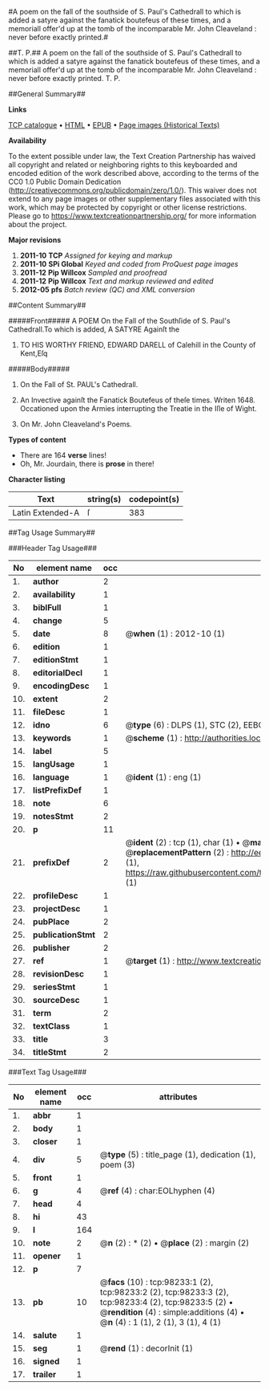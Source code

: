 #A poem on the fall of the southside of S. Paul's Cathedrall to which is added a satyre against the fanatick boutefeus of these times, and a memoriall offer'd up at the tomb of the incomparable Mr. John Cleaveland : never before exactly printed.#

##T. P.##
A poem on the fall of the southside of S. Paul's Cathedrall to which is added a satyre against the fanatick boutefeus of these times, and a memoriall offer'd up at the tomb of the incomparable Mr. John Cleaveland : never before exactly printed.
T. P.

##General Summary##

**Links**

[TCP catalogue](http://www.ota.ox.ac.uk/tcp/)  • 
[HTML](http://tei.it.ox.ac.uk/tcp/Texts-HTML/free/A54/A54030.html)  • 
[EPUB](http://tei.it.ox.ac.uk/tcp/Texts-EPUB/free/A54/A54030.epub) • 
[Page images (Historical Texts)](https://historicaltexts.jisc.ac.uk/eebo-13165605e)

**Availability**

To the extent possible under law, the Text Creation Partnership has waived all copyright and related or neighboring rights to this keyboarded and encoded edition of the work described above, according to the terms of the CC0 1.0 Public Domain Dedication (http://creativecommons.org/publicdomain/zero/1.0/). This waiver does not extend to any page images or other supplementary files associated with this work, which may be protected by copyright or other license restrictions. Please go to https://www.textcreationpartnership.org/ for more information about the project.

**Major revisions**

1. __2011-10__ __TCP__ *Assigned for keying and markup*
1. __2011-10__ __SPi Global__ *Keyed and coded from ProQuest page images*
1. __2011-12__ __Pip Willcox__ *Sampled and proofread*
1. __2011-12__ __Pip Willcox__ *Text and markup reviewed and edited*
1. __2012-05__ __pfs__ *Batch review (QC) and XML conversion*

##Content Summary##

#####Front#####
A POEM On the Fall of the Southſide of S. Paul's Cathedrall.To which is added, A SATYRE Againſt the 
1. TO HIS WORTHY FRIEND, EDWARD DARELL of Calehill in the County of Kent,Eſq

#####Body#####

1. On the Fall of St. PAUL's Cathedrall.

1. An Invective againſt the Fanatick Boutefeus of theſe times. Writen 1648. Occationed upon the Armies interrupting the Treatie in the Iſle of Wight.

1. On Mr. John Cleaveland's Poems.

**Types of content**

  * There are 164 **verse** lines!
  * Oh, Mr. Jourdain, there is **prose** in there!

**Character listing**


|Text|string(s)|codepoint(s)|
|---|---|---|
|Latin Extended-A|ſ|383|

##Tag Usage Summary##

###Header Tag Usage###

|No|element name|occ|attributes|
|---|---|---|---|
|1.|__author__|2||
|2.|__availability__|1||
|3.|__biblFull__|1||
|4.|__change__|5||
|5.|__date__|8| @__when__ (1) : 2012-10 (1)|
|6.|__edition__|1||
|7.|__editionStmt__|1||
|8.|__editorialDecl__|1||
|9.|__encodingDesc__|1||
|10.|__extent__|2||
|11.|__fileDesc__|1||
|12.|__idno__|6| @__type__ (6) : DLPS (1), STC (2), EEBO-CITATION (1), OCLC (1), VID (1)|
|13.|__keywords__|1| @__scheme__ (1) : http://authorities.loc.gov/ (1)|
|14.|__label__|5||
|15.|__langUsage__|1||
|16.|__language__|1| @__ident__ (1) : eng (1)|
|17.|__listPrefixDef__|1||
|18.|__note__|6||
|19.|__notesStmt__|2||
|20.|__p__|11||
|21.|__prefixDef__|2| @__ident__ (2) : tcp (1), char (1)  •  @__matchPattern__ (2) : ([0-9\-]+):([0-9IVX]+) (1), (.+) (1)  •  @__replacementPattern__ (2) : http://eebo.chadwyck.com/downloadtiff?vid=$1&page=$2 (1), https://raw.githubusercontent.com/textcreationpartnership/Texts/master/tcpchars.xml#$1 (1)|
|22.|__profileDesc__|1||
|23.|__projectDesc__|1||
|24.|__pubPlace__|2||
|25.|__publicationStmt__|2||
|26.|__publisher__|2||
|27.|__ref__|1| @__target__ (1) : http://www.textcreationpartnership.org/docs/. (1)|
|28.|__revisionDesc__|1||
|29.|__seriesStmt__|1||
|30.|__sourceDesc__|1||
|31.|__term__|2||
|32.|__textClass__|1||
|33.|__title__|3||
|34.|__titleStmt__|2||


###Text Tag Usage###

|No|element name|occ|attributes|
|---|---|---|---|
|1.|__abbr__|1||
|2.|__body__|1||
|3.|__closer__|1||
|4.|__div__|5| @__type__ (5) : title_page (1), dedication (1), poem (3)|
|5.|__front__|1||
|6.|__g__|4| @__ref__ (4) : char:EOLhyphen (4)|
|7.|__head__|4||
|8.|__hi__|43||
|9.|__l__|164||
|10.|__note__|2| @__n__ (2) : * (2)  •  @__place__ (2) : margin (2)|
|11.|__opener__|1||
|12.|__p__|7||
|13.|__pb__|10| @__facs__ (10) : tcp:98233:1 (2), tcp:98233:2 (2), tcp:98233:3 (2), tcp:98233:4 (2), tcp:98233:5 (2)  •  @__rendition__ (4) : simple:additions (4)  •  @__n__ (4) : 1 (1), 2 (1), 3 (1), 4 (1)|
|14.|__salute__|1||
|15.|__seg__|1| @__rend__ (1) : decorInit (1)|
|16.|__signed__|1||
|17.|__trailer__|1||
